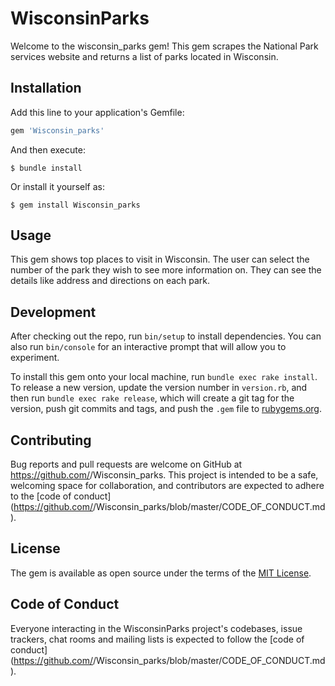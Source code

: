 # WisconsinParks

Welcome to the wisconsin_parks gem! This gem scrapes the National Park services website and returns a list of parks located in Wisconsin.

## Installation

Add this line to your application's Gemfile:

```ruby
gem 'Wisconsin_parks'
```

And then execute:

    $ bundle install

Or install it yourself as:

    $ gem install Wisconsin_parks

## Usage

This gem shows top places to visit in Wisconsin. The user can select the number of the park they wish to see more information on. They can see the details like address and directions on each park.

## Development

After checking out the repo, run `bin/setup` to install dependencies. You can also run `bin/console` for an interactive prompt that will allow you to experiment.

To install this gem onto your local machine, run `bundle exec rake install`. To release a new version, update the version number in `version.rb`, and then run `bundle exec rake release`, which will create a git tag for the version, push git commits and tags, and push the `.gem` file to [rubygems.org](https://rubygems.org).

## Contributing

Bug reports and pull requests are welcome on GitHub at https://github.com/<github username>/Wisconsin_parks. This project is intended to be a safe, welcoming space for collaboration, and contributors are expected to adhere to the [code of conduct](https://github.com/<github username>/Wisconsin_parks/blob/master/CODE_OF_CONDUCT.md).


## License

The gem is available as open source under the terms of the [MIT License](https://opensource.org/licenses/MIT).

## Code of Conduct

Everyone interacting in the WisconsinParks project's codebases, issue trackers, chat rooms and mailing lists is expected to follow the [code of conduct](https://github.com/<github username>/Wisconsin_parks/blob/master/CODE_OF_CONDUCT.md).
